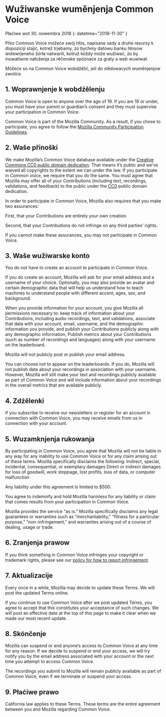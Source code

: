 # Wužiwanske wuměnjenja Common Voice

Płaćiwe wot 30. nowembra 2018 {: datetime="2018-11-30" }

Přez Common Voice móžeće swój hłós, napisane sady a druhe resursy k dispoziciji stajić, kotrež trjebamy, zo bychmy datowu banku hłosow wotewrjeneho žórła natwarili, kotruž kóždy móže wužiwać, zo by inowatiwne nałoženja za rěčenske spóznaće za graty a web wuwiwał.

Móžeće so na Common Voice wobdźělić, jeli do slědowacych wuměnjenjow zwoliće. 

## 1. Woprawnjenje k wobdźělenju
Common Voice is open to anyone over the age of 19. If you are 19 or under, you must have your parent or guardian’s consent and they must supervise your participation in Common Voice. 

Common Voice is part of the Mozilla Community. As a result, if you chose to participate, you agree to follow the [Mozilla Community Participation Guidelines](https://www.mozilla.org/en-US/about/governance/policies/participation/). 

## 2. Waše přinoški
We make Mozilla’s Common Voice database available under the [Creative Commons CC0 public domain dedication](https://creativecommons.org/publicdomain/zero/1.0/). That means it’s public and we’ve waived all copyrights to the extent we can under the law. If you participate in Common voice, we require that you do the same. You must agree that Mozilla may offer all of your Contributions (including text, recordings, validations, and feedback) to the public under the [CC0](https://creativecommons.org/publicdomain/zero/1.0/) public domain dedication. 

In order to participate in Common Voice, Mozilla also requires that you make two assurances: 

First, that your Contributions are entirely your own creation.

Second, that your Contributions do not infringe on any third parties’ rights. 

If you cannot make these assurances, you may not participate in Common Voice. 

## 3. Waše wužiwarske konto
You do not have to create an account to participate in Common Voice. 

If you do create an account, Mozilla will ask for your email address and a username of your choice. Optionally, you may also provide an avatar and certain demographic data that will help us understand how to teach machines to understand people with different accent, ages, sex, and background.  

When you provide information for your account, you give Mozilla all permissions necessary to: 
keep track of information about your Contributions, including audio recordings, text, and validations, 
associate that data with your account, email, username, and the demographic information you provide, and
publish your Contributions publicly along with any demographic information,
Publish metrics about your Contributions (such as number of recordings and languages) along with your username on the leaderboard.  

Mozilla will not publicly post or publish your email address. 

You can choose not to appear on the leaderboards. If you do, Mozilla will not publish data about your recordings in association with your username. However, Mozilla will still make your text and recordings publicly available as part of Common Voice and will include information about your recordings in the overall metrics that are available publicly.  

## 4. Zdźělenki
If you subscribe to receive our newsletters or register for an account in connection with Common Voice, you may receive emails from us in connection with your account. 

## 5. Wuzamknjenja rukowanja

By participating in Common Voice, you agree that Mozilla will not be liable in any way for any inability to use Common Voice or for any claim arising out of these terms. Mozilla specifically disclaims the following:
Indirect, special, incidental, consequential, or exemplary damages
Direct or indirect damages for loss of goodwill, work stoppage, lost profits, loss of data, or computer malfunction

Any liability under this agreement is limited to $500. 

You agree to indemnify and hold Mozilla harmless for any liability or claim that comes results from your participation in Common Voice. 

Mozilla provides the service “as is.”  Mozilla specifically disclaims any legal guarantees or warranties such as “merchantability,” “fitness for a particular purpose,” “non-infringement,” and warranties arising out of a course of dealing, usage or trade. 

## 6. Zranjenja prawow
If you think something in Common Voice infringes your copyright or trademark rights, please see our [policy for how to report infringement](https://www.mozilla.org/about/legal/report-infringement/).

## 7. Aktualizacije 
Every once in a while, Mozilla may decide to update these Terms. We will post the updated Terms online. 

If you continue to use Common Voice after we post updated Terms, you agree to accept that this constitutes your acceptance of such changes. We will post an effective date at the top of this page to make it clear when we made our most recent update. 

## 8. Skónčenje 
Mozilla can suspend or end anyone’s access to Common Voice at any time for any reason. If we decide to suspend or end your access, we will try notify you by the email address associated with your account or the next time you attempt to access Common Voice. 

The recordings you submit to Mozilla will remain publicly available as part of Common Voice, even if we terminate or suspend your access. 

## 9. Płaćiwe prawo
California law applies to these Terms. These terms are the entire agreement between you and Mozilla regarding Common Voice. 
